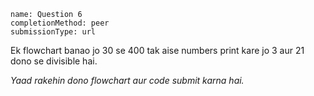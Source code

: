 ```ngMeta
name: Question 6
completionMethod: peer
submissionType: url
```

Ek flowchart banao jo 30 se 400 tak aise numbers print kare jo 3 aur 21 dono se divisible hai.

*Yaad rakehin dono flowchart aur code submit karna hai.*

